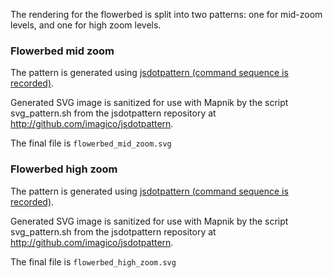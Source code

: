 The rendering for the flowerbed is split into two patterns: one for mid-zoom levels, and one for high zoom levels.

### Flowerbed mid zoom
The pattern is generated using [jsdotpattern (command sequence is recorded)](https://imagico.de/map/jsdotpattern.php#x,128,jdp90565;gt,4,32,32;rd,0,0,0,dot,0.125,4,4,0,jdp8462,eef6c0,cdebb0;).

Generated SVG image is sanitized for use with Mapnik by the script svg_pattern.sh from the jsdotpattern repository at http://github.com/imagico/jsdotpattern.

The final file is `flowerbed_mid_zoom.svg`

### Flowerbed high zoom
The pattern is generated using [jsdotpattern (command sequence is recorded)](https://imagico.de/map/jsdotpattern.php#x,128,jdp62563;gv,15,32,32;tr;rd,0,0,0,flower1,1,5,5,0,jdp49618,eef6c0,cdebb0;).

Generated SVG image is sanitized for use with Mapnik by the script svg_pattern.sh from the jsdotpattern repository at http://github.com/imagico/jsdotpattern.

The final file is `flowerbed_high_zoom.svg`
